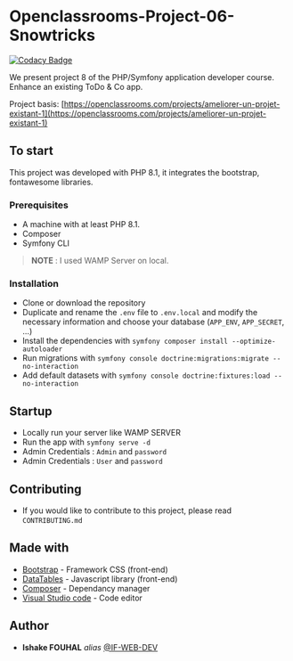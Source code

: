 # Openclassrooms-Project-06-Snowtricks

[![Codacy Badge](https://app.codacy.com/project/badge/Grade/44e220000b174e3c8df750ccdaaf8203)](https://app.codacy.com/gh/if-web-dev/Openclassrooms-Project-08-ToDo-List/dashboard?utm_source=gh&utm_medium=referral&utm_content=&utm_campaign=Badge_grade)

We present project 8 of the PHP/Symfony application developer course. Enhance an existing ToDo & Co app.

Project basis: [https://openclassrooms.com/projects/ameliorer-un-projet-existant-1](https://openclassrooms.com/projects/ameliorer-un-projet-existant-1)


## To start

This project was developed with PHP 8.1, it integrates the bootstrap, fontawesome libraries.

### Prerequisites

- A machine with at least PHP 8.1.
- Composer
- Symfony CLI
> **NOTE** : I used WAMP Server on local.

### Installation

- Clone or download the repository
- Duplicate and rename the `.env` file to `.env.local` and modify the necessary information and choose your database (`APP_ENV`, `APP_SECRET`, ...)
- Install the dependencies with `symfony composer install --optimize-autoloader`
- Run migrations with `symfony console doctrine:migrations:migrate --no-interaction`
- Add default datasets with `symfony console doctrine:fixtures:load --no-interaction`

## Startup

- Locally run your server like WAMP SERVER
- Run the app with `symfony serve -d`
- Admin Credentials : `Admin` and `password`
- Admin Credentials : `User` and `password`

## Contributing

- If you would like to contribute to this project, please read  `CONTRIBUTING.md`

## Made with

* [Bootstrap](https://getbootstrap.com/) - Framework CSS (front-end)
* [DataTables](https://datatables.net/) - Javascript library (front-end)
* [Composer](https://getcomposer.org/) - Dependancy manager
* [Visual Studio code](https://code.visualstudio.com/) - Code editor

## Author

* **Ishake FOUHAL** _alias_ [@IF-WEB-DEV](https://github.com/if-web-dev)
